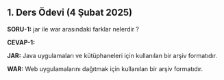 ## 1. Ders Ödevi (4 Şubat 2025)

**SORU-1:** jar ile war arasındaki farklar nelerdir ?

**CEVAP-1:**

**JAR:** Java uygulamaları ve kütüphaneleri için kullanılan bir arşiv formatıdır.

**WAR:** Web uygulamalarını dağıtmak için kullanılan bir arşiv formatıdır.

